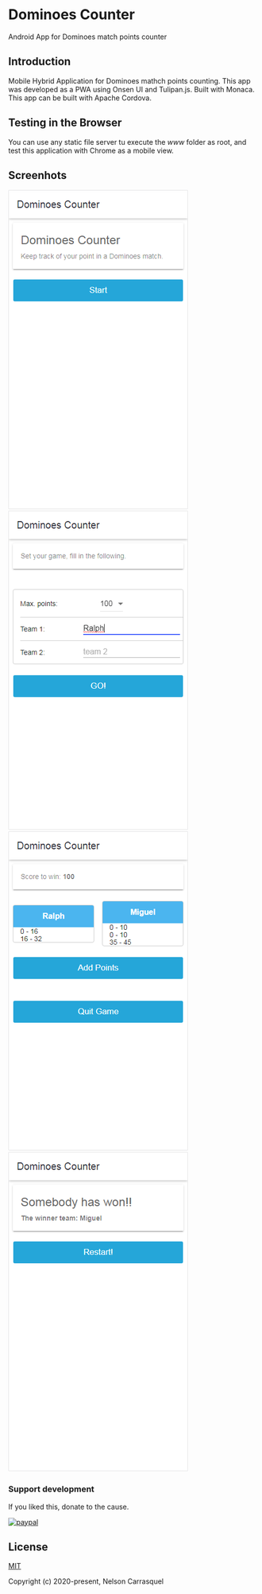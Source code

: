 # Dominoes Counter

Android App for Dominoes match points counter

## Introduction

Mobile Hybrid Application for Dominoes mathch points counting. This app was developed as a PWA using Onsen UI and Tulipan.js. Built with Monaca. This app can be built with Apache Cordova.

## Testing in the Browser

You can use any static file server tu execute the *www* folder as root, and test this application with Chrome as a mobile view.

## Screenhots

[![Screenshot1](https://raw.githubusercontent.com/carrasquel/dominoes-counter/master/images/screen1.png)](https://raw.githubusercontent.com/carrasquel/dominoes-counter/master/images/screen1.png)
[![Screenshot2](https://raw.githubusercontent.com/carrasquel/dominoes-counter/master/images/screen2.png)](https://raw.githubusercontent.com/carrasquel/dominoes-counter/master/images/screen2.png)
[![Screenshot3](https://raw.githubusercontent.com/carrasquel/dominoes-counter/master/images/screen3.png)](https://raw.githubusercontent.com/carrasquel/dominoes-counter/master/images/screen3.png)
[![Screenshot4](https://raw.githubusercontent.com/carrasquel/dominoes-counter/master/images/screen4.png)](https://raw.githubusercontent.com/carrasquel/dominoes-counter/master/images/screen4.png)

### Support development

If you liked this, donate to the cause.

[![paypal](https://www.paypalobjects.com/en_US/i/btn/btn_donateCC_LG.gif)](https://www.paypal.me/carrasquel)

## License

[MIT](http://opensource.org/licenses/MIT)

Copyright (c) 2020-present, Nelson Carrasquel

